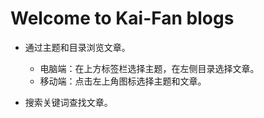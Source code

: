 # Welcome to Kai-Fan blogs

- 通过主题和目录浏览文章。
  - 电脑端：在上方标签栏选择主题，在左侧目录选择文章。
  - 移动端：点击左上角图标选择主题和文章。

- 搜索关键词查找文章。
